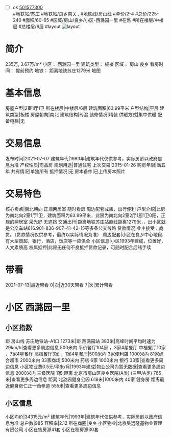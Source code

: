 - [ ] ok [501577300](https://bj.5i5j.com/ershoufang/501577300.html)  
 #地铁站/苏庄 #地铁站/良乡南关 ,  #地铁线/房山线
#单价/2-4 #总价/225-240 #面积/60-65   #区域/房山/良乡/小区-西潞园一里 #在售 #所在楼层/中楼层 #总楼层/6层 #layout 
![layout](http://image2a.5i5j.com/bdir/layout/3378067e47a043c1b1a78ae3958cd344.jpg_P5.jpg) 
# 简介 
 235万,  3.67万/m² 
小区： 西潞园一里
建筑类型： 板楼
区域： 房山 良乡
看房时间： 提前预约
地铁： 距离地铁苏庄1279米 地图
# 基本信息 
 房屋户型|2室1厅1卫
所在楼层|中楼层/6层
建筑面积|63.99平米
户型结构|平层
建筑类型|板楼
房屋朝向|南北
建筑结构|砖混
装修情况|精装
供暖方式|集中供暖
配备电梯|无
# 交易信息 
 发布时间|2021-07-07
建筑年代|1993年|建筑年代仅供参考，实际房龄以政府信息为准
产权性质|商品房
规划用途|普通住宅
上次交易|2015-01-26
购房年限|满五年
共有情况|单独所有
抵押情况|无
房本备件|已上传房本照片
# 交易特色 
 核心卖点|南北朝向 正规两居室 随时看房 周边配套成熟，出行便利
户型介绍|此房为南北向2室1厅1卫，建筑面积为63.99平米，此房为南北向2室2厅1厨1卫0阳，正规的两居室 采光好 无遮挡
交通出行|距离地铁苏庄站直线距离1279米，，出小区就是公交车站616.901-836-907-41-42-15等多条公交线路
贷款情况|业主接受：商贷。（贷款情况仅供参考，最终以实际情况为准）
周边配套|小区在良乡中心地段.有大型商超，银行，酒店，饭店等一应俱全
小区信息|小区1993年建成，位置好，人文素质高
权属抵押|此房无任何不良抵押贷款记录，可随时配合后绪手续
# 带看 
 2021-07-13|最近带看	 0|次|近30天带看	 7|次|累计带看
# 小区 西潞园一里
## 小区指数 
 距 房山线 苏庄地铁站-A1口 1273米|距 西潞园站 383米|高峰时间平均时速为29km/h|查看更多周边信息
500米内 平价餐厅104家 ，3家4星餐厅
中档餐厅10家 ，7家4星餐厅
高档餐厅3家 ，1家4星餐厅|500米内 3家便利店
1000米内 81家综合超市
2000米内 33家商场|500米内 药店 6家
1000米内 银行 33家|查看更多周边信息
小区物业费0.5元/平米/月|1993年建成|物业公司为暂无数据|查看更多周边信息
2000米内 三级医院 1家|距离 北京市房山区良乡医院(A类) (三甲/A类) 765米|查看更多周边信息
距离 北潞园健身公园 618米|1000米内 40家 健身房
距离最近健身房仁正一跆拳道 555米|查看更多周边信息
## 小区信息 
 小区均价|34315元/m²
建筑年代|1993年|建筑年代仅供参考，实际房龄以政府信息为准
总户数|985
容积率|2.12
所在商圈|良乡
小区物业|北京昊远隆基物业管理有限公司
小区在售房源41套
小区在租房源30套
